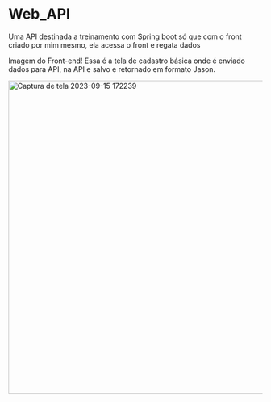 # Web_API
Uma API destinada a treinamento com Spring boot só que com o front criado por mim mesmo, ela acessa o front e regata dados

Imagem do Front-end!
Essa é a tela de cadastro básica onde é enviado  dados para  API, na API e salvo e retornado em formato Jason.

<img width="621" alt="Captura de tela 2023-09-15 172239" src="https://github.com/DevRodrigoSantana/Web_API/assets/127454248/1b54103a-fbbe-474a-8ace-e112babdca10">
